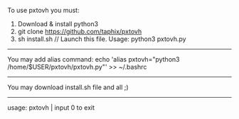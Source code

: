 To use pxtovh you must:

1. Download & install python3
2. git clone https://github.com/taphix/pxtovh
3. sh install.sh
// Launch this file. Usage: python3 pxtovh.py

----------------------------------------------

You may add alias command:
  echo 'alias pxtovh="python3 /home/$USER/pxtovh/pxtovh.py"' >> ~/.bashrc
  
----------------------------------------------

You may download install.sh file and all ;)

----------------------------------------------
usage: pxtovh  |   input 0 to exit


